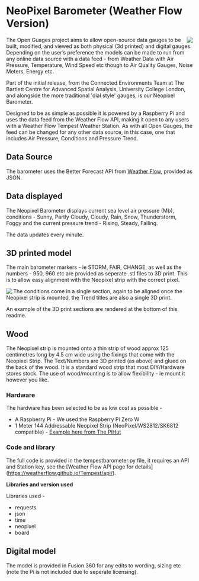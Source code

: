 # NeoPixel Barometer (Weather Flow Version)

<img align="right" src="https://i0.wp.com/connected-environments.org/wp-content/uploads/2021/10/neopixelbarolongright.png?">

The Open Guages project aims to allow open-source data gauges to be built, modified, and viewed as both physical (3d printed) and digital gauges. Depending on the user’s preference the models can be made to run from any online data source with a data feed - from Weather Data with Air Pressure, Temperature, Wind Speed etc though to Air Quality Gauges, Noise Meters, Energy etc.

Part of the initial release, from the Connected Environments Team at The Bartlett Centre for Advanced Spatial Analysis, University College London, and alongside the more traditional 'dial style' gauges, is our Neopixel Barometer.

Designed to be as simple as possible it is powered by a Raspberry Pi and uses the data feed from the Weather Flow API, making it open to any users with a Weather Flow Tempest Weather Station. As with all Open Gauges, the feed can be changed for any other data source, in this case, one that includes Air Pressure, Conditions and Pressure Trend.

## Data Source

The barometer uses the Better Forecast API from [Weather Flow](https://weatherflow.github.io/Tempest/), provided as JSON.

## Data displayed

The Neopixel Barometer displays current sea level air pressure (Mb), conditions - Sunny, Partly Cloudy, Cloudy, Rain, Snow, Thunderstorm, Foggy and the current pressure trend  - Rising, Steady, Falling.

The data updates every minute.

## 3D printed model

The main barometer markers - ie STORM, FAIR, CHANGE, as well as the numbers - 950, 960 etc are provided as seperate .stl files to 3D print. This is to allow easy alignment with the Neopixel strip with the correct pixel.

<img align="left" src="https://connected-environments.org/wp-content/uploads/2021/10/neopixel3dprint.png">

The conditions come in a single section, again to be aligned once the Neopixel strip is mounted, the Trend titles are also a single 3D print.

An example of the 3D print sections are rendered at the bottom of this readme.

## Wood

The Neopixel strip is mounted onto a thin strip of wood approx 125 centimetres long by 4.5 cm wide using the fixings that come with the Neopixel Strip. The Text/Numbers are 3D printed (as above) and glued on the back of the wood. It is a standard wood strip that most DIY/Hardware stores stock. The use of wood/mounting is to allow flexibility - ie mount it however you like.

### Hardware

The hardware has been selected to be as low cost as possible - 

- A Raspberry Pi  - We used the Raspberry Pi Zero W
- 1 Meter 144 Addressable Neopixel Strip (NeoPixel/WS2812/SK6812 compatible) - [Example here from The PiHut](https://thepihut.com/products/flexible-rgb-led-strip-neopixel-ws2812-sk6812-compatible-144-led-meter)

### Code and library

The full code is provided in the tempestbarometer.py file, it requires an API and Station key, see the [Weather Flow API page for details] (https://weatherflow.github.io/Tempest/api/).

**Libraries and version used**

Libraries used - 

- requests
- json
- time
- neopixel
- board

## Digital model

The model is provided in Fusion 360 for any edits to wording, sizing etc (note the Pi is not included due to seperate licensing).
